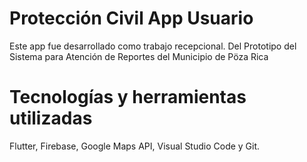 # Protección Civil App Usuario

Este app fue desarrollado como trabajo recepcional. Del Prototipo del Sistema para Atención de Reportes del Municipio de Pöza Rica

# Tecnologías y herramientas utilizadas

Flutter, Firebase, Google Maps API, Visual Studio Code y Git. 
